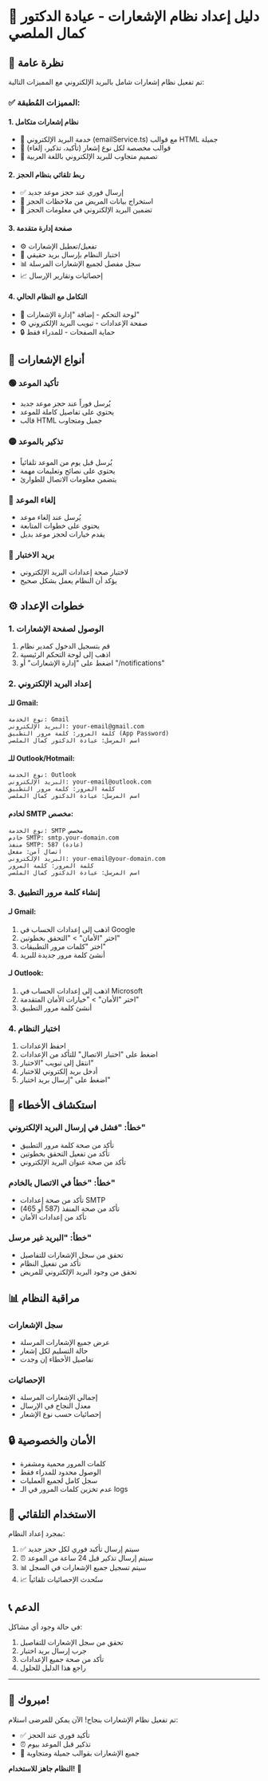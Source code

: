 # 📧 دليل إعداد نظام الإشعارات - عيادة الدكتور كمال الملصي

## 🎯 نظرة عامة

تم تفعيل نظام إشعارات شامل بالبريد الإلكتروني مع المميزات التالية:

### ✅ المميزات المُطبقة:

#### 1. نظام إشعارات متكامل
- 📧 خدمة البريد الإلكتروني (emailService.ts) مع قوالب HTML جميلة
- 🎨 قوالب مخصصة لكل نوع إشعار (تأكيد، تذكير، إلغاء)
- 📱 تصميم متجاوب للبريد الإلكتروني باللغة العربية

#### 2. ربط تلقائي بنظام الحجز
- ✅ إرسال فوري عند حجز موعد جديد
- 🔗 استخراج بيانات المريض من ملاحظات الحجز
- 📝 تضمين البريد الإلكتروني في معلومات الحجز

#### 3. صفحة إدارة متقدمة
- ⚙️ تفعيل/تعطيل الإشعارات
- 🧪 اختبار النظام بإرسال بريد حقيقي
- 📊 سجل مفصل لجميع الإشعارات المرسلة
- 📈 إحصائيات وتقارير الإرسال

#### 4. التكامل مع النظام الحالي
- 🏥 لوحة التحكم - إضافة "إدارة الإشعارات"
- ⚙️ صفحة الإعدادات - تبويب البريد الإلكتروني
- 🔒 حماية الصفحات - للمدراء فقط

## 📧 أنواع الإشعارات

### 🟢 تأكيد الموعد
- يُرسل فوراً عند حجز موعد جديد
- يحتوي على تفاصيل كاملة للموعد
- قالب HTML جميل ومتجاوب

### 🟡 تذكير بالموعد
- يُرسل قبل يوم من الموعد تلقائياً
- يحتوي على نصائح وتعليمات مهمة
- يتضمن معلومات الاتصال للطوارئ

### 🔴 إلغاء الموعد
- يُرسل عند إلغاء موعد
- يحتوي على خطوات المتابعة
- يقدم خيارات لحجز موعد بديل

### 🧪 بريد الاختبار
- لاختبار صحة إعدادات البريد الإلكتروني
- يؤكد أن النظام يعمل بشكل صحيح

## ⚙️ خطوات الإعداد

### 1. الوصول لصفحة الإشعارات
1. قم بتسجيل الدخول كمدير نظام
2. اذهب إلى لوحة التحكم الرئيسية
3. اضغط على "إدارة الإشعارات" أو "/notifications"

### 2. إعداد البريد الإلكتروني

#### للـ Gmail:
```
نوع الخدمة: Gmail
البريد الإلكتروني: your-email@gmail.com
كلمة المرور: كلمة مرور التطبيق (App Password)
اسم المرسل: عيادة الدكتور كمال الملصي
```

#### للـ Outlook/Hotmail:
```
نوع الخدمة: Outlook
البريد الإلكتروني: your-email@outlook.com
كلمة المرور: كلمة مرور التطبيق
اسم المرسل: عيادة الدكتور كمال الملصي
```

#### لخادم SMTP مخصص:
```
نوع الخدمة: SMTP مخصص
خادم SMTP: smtp.your-domain.com
منفذ SMTP: 587 (عادة)
اتصال آمن: مفعل
البريد الإلكتروني: your-email@your-domain.com
كلمة المرور: كلمة المرور
اسم المرسل: عيادة الدكتور كمال الملصي
```

### 3. إنشاء كلمة مرور التطبيق

#### لـ Gmail:
1. اذهب إلى إعدادات الحساب في Google
2. اختر "الأمان" > "التحقق بخطوتين"
3. اختر "كلمات مرور التطبيقات"
4. أنشئ كلمة مرور جديدة للبريد

#### لـ Outlook:
1. اذهب إلى إعدادات الحساب في Microsoft
2. اختر "الأمان" > "خيارات الأمان المتقدمة"
3. أنشئ كلمة مرور التطبيق

### 4. اختبار النظام
1. احفظ الإعدادات
2. اضغط على "اختبار الاتصال" للتأكد من الإعدادات
3. انتقل إلى تبويب "الاختبار"
4. أدخل بريد إلكتروني للاختبار
5. اضغط على "إرسال بريد اختبار"

## 🔧 استكشاف الأخطاء

### خطأ: "فشل في إرسال البريد الإلكتروني"
- تأكد من صحة كلمة مرور التطبيق
- تأكد من تفعيل التحقق بخطوتين
- تأكد من صحة عنوان البريد الإلكتروني

### خطأ: "خطأ في الاتصال بالخادم"
- تأكد من صحة إعدادات SMTP
- تأكد من صحة المنفذ (587 أو 465)
- تأكد من إعدادات الأمان

### خطأ: "البريد غير مرسل"
- تحقق من سجل الإشعارات للتفاصيل
- تأكد من تفعيل النظام
- تحقق من وجود البريد الإلكتروني للمريض

## 📊 مراقبة النظام

### سجل الإشعارات
- عرض جميع الإشعارات المرسلة
- حالة التسليم لكل إشعار
- تفاصيل الأخطاء إن وجدت

### الإحصائيات
- إجمالي الإشعارات المرسلة
- معدل النجاح في الإرسال
- إحصائيات حسب نوع الإشعار

## 🔒 الأمان والخصوصية

- كلمات المرور محمية ومشفرة
- الوصول محدود للمدراء فقط
- سجل كامل لجميع العمليات
- عدم تخزين كلمات المرور في الـ logs

## 🚀 الاستخدام التلقائي

بمجرد إعداد النظام:
1. ✅ سيتم إرسال تأكيد فوري لكل حجز جديد
2. ⏰ سيتم إرسال تذكير قبل 24 ساعة من الموعد
3. 📊 سيتم تسجيل جميع الإشعارات في السجل
4. 📈 ستُحدث الإحصائيات تلقائياً

## 📞 الدعم

في حالة وجود أي مشاكل:
1. تحقق من سجل الإشعارات للتفاصيل
2. جرب إرسال بريد اختبار
3. تأكد من صحة جميع الإعدادات
4. راجع هذا الدليل للحلول

---

## 🎉 مبروك!

تم تفعيل نظام الإشعارات بنجاح! الآن يمكن للمرضى استلام:
- ✅ تأكيد فوري عند الحجز
- ⏰ تذكير قبل الموعد بيوم
- 📧 جميع الإشعارات بقوالب جميلة ومتجاوبة

**النظام جاهز للاستخدام!** 🚀
